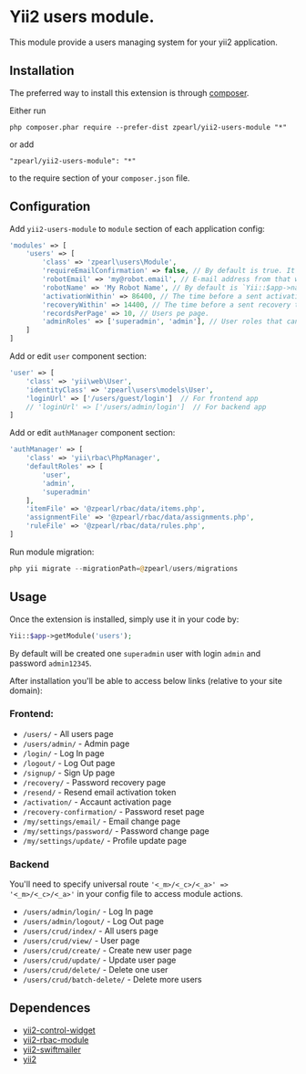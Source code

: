 Yii2 users module.
==================
This module provide a users managing system for your yii2 application.

Installation
------------

The preferred way to install this extension is through [composer](http://getcomposer.org/download/).

Either run

```
php composer.phar require --prefer-dist zpearl/yii2-users-module "*"
```

or add

```
"zpearl/yii2-users-module": "*"
```

to the require section of your `composer.json` file.

Configuration
-------------

Add `yii2-users-module` to `module` section of each application config:

```php
'modules' => [
    'users' => [
        'class' => 'zpearl\users\Module',
        'requireEmailConfirmation' => false, // By default is true. It mean that new user will need to confirm their email address.
        'robotEmail' => 'my@robot.email', // E-mail address from that will be sent all `users` emails.
        'robotName' => 'My Robot Name', // By default is `Yii::$app->name . ' robot'`.
        'activationWithin' => 86400, // The time before a sent activation token becomes invalid.
        'recoveryWithin' => 14400, // The time before a sent recovery token becomes invalid.
        'recordsPerPage' => 10, // Users pe page.
        'adminRoles' => ['superadmin', 'admin'], // User roles that can access backend module.
    ]
]
```

Add or edit `user` component section:

```php
'user' => [
    'class' => 'yii\web\User',
    'identityClass' => 'zpearl\users\models\User',
    'loginUrl' => ['/users/guest/login']  // For frontend app
    // 'loginUrl' => ['/users/admin/login']  // For backend app
]
```

Add or edit `authManager` component section:

```php
'authManager' => [
    'class' => 'yii\rbac\PhpManager',
    'defaultRoles' => [
        'user',
        'admin',
        'superadmin'
    ],
    'itemFile' => '@zpearl/rbac/data/items.php',
    'assignmentFile' => '@zpearl/rbac/data/assignments.php',
    'ruleFile' => '@zpearl/rbac/data/rules.php',
]
```

Run module migration:

```php
php yii migrate --migrationPath=@zpearl/users/migrations
```

Usage
-----

Once the extension is installed, simply use it in your code by:

```php
Yii::$app->getModule('users');
```

By default will be created one `superadmin` user with login `admin` and password `admin12345`.

After installation you'll be able to access below links (relative to your site domain):
### Frontend: ###
- `/users/` - All users page
- `/users/admin/` - Admin page
- `/login/` - Log In page
- `/logout/` - Log Out page
- `/signup/` - Sign Up page
- `/recovery/` - Password recovery page
- `/resend/` - Resend email activation token
- `/activation/` - Accaunt activation page
- `/recovery-confirmation/` - Password reset page
- `/my/settings/email/` - Email change page
- `/my/settings/password/` - Password change page
- `/my/settings/update/` - Profile update page

### Backend ###
You'll need to specify universal route `'<_m>/<_c>/<_a>' => '<_m>/<_c>/<_a>'` in your config file to access module actions.
- `/users/admin/login/` - Log In page
- `/users/admin/logout/` - Log Out page
- `/users/crud/index/` - All users page
- `/users/crud/view/` - User page
- `/users/crud/create/` - Create new user page
- `/users/crud/update/` - Update user page
- `/users/crud/delete/` - Delete one user
- `/users/crud/batch-delete/` - Delete more users

Dependences
-----------
- [yii2-control-widget](https://github.com/zpearl/yii2-control-widget)
- [yii2-rbac-module](https://github.com/zpearl/yii2-rbac-module)
- [yii2-swiftmailer](https://github.com/yiisoft/yii2/tree/master/extensions/swiftmailer)
- [yii2](https://github.com/yiisoft/yii2)
